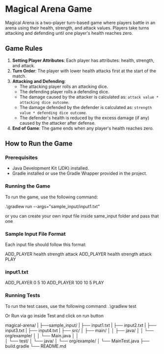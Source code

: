 # Magical Arena Game

Magical Arena is a two-player turn-based game where players battle in an arena using their health, strength, and attack values.
Players take turns attacking and defending until one player's health reaches zero.

## Game Rules

1. **Setting Player Attributes**: Each player has attributes: health, strength, and attack.
2. **Turn Order**: The player with lower health attacks first at the start of the match.
3. **Attacking and Defending**:
    - The attacking player rolls an attacking dice.
    - The defending player rolls a defending dice.
    - The damage caused by the attacker is calculated as: `attack value * attacking dice outcome`.
    - The damage defended by the defender is calculated as: `strength value * defending dice outcome`.
    - The defender's health is reduced by the excess damage (if any) caused by the attacker after defense.
4. **End of Game**: The game ends when any player's health reaches zero.

## How to Run the Game

### Prerequisites

- Java Development Kit (JDK) installed.
- Gradle installed or use the Gradle Wrapper provided in the project.

### Running the Game

To run the game, use the following command:

.\gradlew run --args="sample_input/input1.txt"

or you can create your own input file inside same_input folder and pass that one

### Sample Input File Format
Each input file should follow this format:

ADD_PLAYER health strength attack
ADD_PLAYER health strength attack
PLAY

### input1.txt
ADD_PLAYER 0 5 10
ADD_PLAYER 100 10 5
PLAY

### Running Tests
To run the test cases, use the following command:
.\gradlew test

Or 
Run via go inside Test and click on run button

magical-arena/
|
├──sample_input/
|             ├── input1.txt
|             ├── input2.txt
|             ├── input3.txt
|             ├── input4.txt
| 
├── src/
│   ├── main/
│   │   ├── java/
│   │      └── org/example/
│   │         └── Main.java
│   │   
│   └── test/
│       └── java/
│           └── org/example/
│               └── MainTest.java
├── build.gradle
└── README.md
